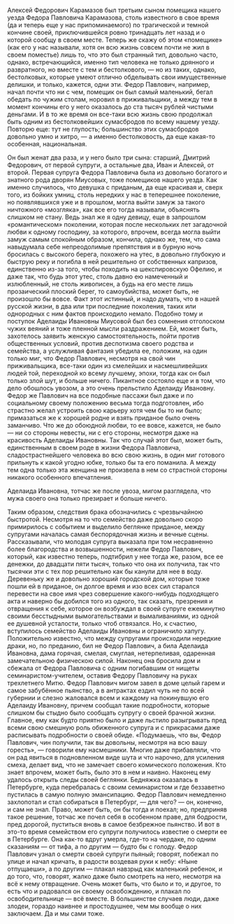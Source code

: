 Алексей Федорович Карамазов был третьим сыном помещика  нашего уезда
Федора Павловича Карамазова, столь известного в свое время (да и теперь
еще у нас припоминаемого) по трагической и темной кончине своей,
приключившейся ровно тринадцать лет назад и о которой сообщу
в своем месте. Теперь же скажу об этом «помещике» (как его у нас называли, хотя
он всю жизнь совсем почти не жил в своем поместье) лишь то, что это был
странный тип, довольно часто, однако, встречающийся, именно тип человека не
только дрянного и развратного, но вместе с тем и бестолкового, — но из таких,
однако, бестолковых, которые умеют отлично обделывать свои имущественные
делишки, и только, кажется, одни эти. Федор Павлович, например, начал почти что
ни с чем, помещик он был самый маленький, бегал обедать по чужим столам,
норовил в приживальщики, а между тем в момент кончины его у него оказалось до
ста тысяч рублей чистыми деньгами. И в то же время он все-таки всю жизнь свою
продолжал быть одним из бестолковейших сумасбродов по всему нашему уезду.
Повторю еще: тут не глупость; большинство этих сумасбродов довольно умно и
хитро, — а именно бестолковость, да еще какая-то особенная, национальная.

Он был женат два раза, и у него было три сына: старший, Дмитрий Федорович, от
первой супруги, а остальные два, Иван и Алексей, от второй. Первая супруга
Федора Павловича была из довольно богатого и знатного рода дворян Миусовых,
тоже помещиков нашего уезда. Как именно случилось, что девушка с приданым, да
еще красивая и, сверх того, из бойких умниц, столь нередких у нас в теперешнее
поколение, но появлявшихся уже и в прошлом, могла выйти замуж за такого
ничтожного «мозгляка», как все его тогда называли, объяснять слишком не стану.
Ведь знал же я одну девицу, еще в запрошлом «романтическом» поколении, которая
после нескольких лет загадочной любви к одному господину, за которого, впрочем,
всегда могла выйти замуж самым спокойным образом, кончила, однако же, тем, что
сама навыдумала себе непреодолимые препятствия и в бурную ночь бросилась с
высокого берега, похожего на утес, в довольно глубокую и быструю реку и погибла
в ней решительно от собственных капризов, единственно из-за того, чтобы
походить на шекспировскую Офелию, и даже так, что будь этот утес, столь давно
ею намеченный и излюбленный, не столь живописен, а будь на его месте лишь
прозаический плоский берег, то самоубийства, может быть, не произошло бы вовсе.
Факт этот истинный, и надо думать, что в нашей русской жизни, в два или три
последние поколения, таких или однородных с ним фактов происходило немало.
Подобно тому и поступок Аделаиды Ивановны Миусовой был без сомнения отголоском
чужих веяний и тоже пленной мысли раздражением. Ей, может быть, захотелось
заявить женскую самостоятельность, пойти против общественных условий, против
деспотизма своего родства и семейства, а услужливая фантазия убедила ее,
положим, на один только миг, что Федор Павлович, несмотря на свой чин
приживальщика, все-таки один из смелейших и насмешливейших людей той,
переходной ко всему лучшему, эпохи, тогда как он был только злой шут, и больше
ничего. Пикантное состояло еще и в том, что дело обошлось увозом, а это очень
прельстило Аделаиду Ивановну. Федор же Павлович на все подобные пассажи был
даже и по социальному своему положению весьма тогда подготовлен, ибо страстно
желал устроить свою карьеру хотя чем бы то ни было; примазаться же к хорошей
родне и взять приданое было очень заманчиво. Что же до обоюдной любви, то ее
вовсе, кажется, не было — ни со стороны невесты, ни с его стороны, несмотря
даже на красивость Аделаиды Ивановны. Так что случай этот был, может быть,
единственным в своем роде в жизни Федора Павловича, сладострастнейшего человека
во всю свою жизнь, в один миг готового прильнуть к какой угодно юбке, только бы
та его поманила. А между тем одна только эта женщина не произвела в нем со
страстной стороны никакого особенного впечатления.

Аделаида Ивановна, тотчас же после увоза, мигом разглядела, что мужа своего она
только презирает и больше ничего. 

Таким образом, следствия брака обозначились с
чрезвычайною быстротой. Несмотря на то что семейство даже довольно скоро
примирилось с событием и выделило беглянке приданое, между супругами началась
самая беспорядочная жизнь и вечные сцены. Рассказывали, что молодая супруга
выказала при том несравненно более благородства и возвышенности, нежели Федор
Павлович, который, как известно теперь, подтибрил у нее тогда же, разом, все ее
денежки, до двадцати пяти тысяч, только что она их получила, так что тысячки
эти с тех пор решительно как бы канули для нее в воду. Деревеньку же и довольно
хороший городской дом, которые тоже пошли ей в приданое, он долгое время и изо
всех сил старался перевести на свое имя чрез совершение какого-нибудь
подходящего акта и наверно бы добился того из одного, так сказать, презрения и
отвращения к себе, которое он возбуждал в своей супруге ежеминутно своими
бесстыдными вымогательствами и вымаливаниями, из одной ее душевной усталости,
только чтоб отвязался. Но, к счастию, вступилось семейство Аделаиды Ивановны и
ограничило хапугу. Положительно известно, что между супругами происходили
нередкие драки, но, по преданию, бил не Федор Павлович, а била Аделаида
Ивановна, дама горячая, смелая, смуглая, нетерпеливая, одаренная замечательною
физическою силой. Наконец она бросила дом и сбежала от Федора Павловича с одним
погибавшим от нищеты семинаристом-учителем, оставив Федору Павловичу на руках
трехлетнего Митю. Федор Павлович мигом завел в доме целый гарем и самое
забубённое пьянство, а в антрактах ездил чуть не по всей губернии и слезно
жаловался всем и каждому на покинувшую его Аделаиду Ивановну, причем сообщал
такие подробности, которые слишком бы стыдно было сообщать супругу о своей
брачной жизни. Главное, ему как будто приятно было и даже льстило разыгрывать
пред всеми свою смешную роль обиженного супруга и с прикрасами даже расписывать
подробности о своей обиде. «Подумаешь, что вы, Федор Павлович, чин получили,
так вы довольны, несмотря на всю вашу горесть», — говорили ему насмешники.
Многие даже прибавляли, что он рад явиться в подновленном виде шута и что
нарочно, для усиления смеха, делает вид, что не замечает своего комического
положения. Кто знает впрочем, может быть, было это в нем и наивно. Наконец ему
удалось открыть следы своей беглянки. Бедняжка оказалась в Петербурге, куда
перебралась с своим семинаристом и где беззаветно пустилась в самую полную
эмансипацию. Федор Павлович немедленно захлопотал и стал собираться в
Петербург, — для чего? — он, конечно, и сам не знал. Право, может быть, он бы
тогда и поехал; но, предприняв такое решение, тотчас же почел себя в особенном
праве, для бодрости, пред дорогой, пуститься вновь в самое безбрежное пьянство.
И вот в это-то время семейством его супруги получилось известие о смерти ее в
Петербурге. Она как-то вдруг умерла, где-то на чердаке, по одним сказаниям — от
тифа, а по другим — будто бы с голоду. Федор Павлович узнал о смерти своей
супруги пьяный; говорят, побежал по улице и начал кричать, в радости воздевая
руки к небу: «Ныне отпущаеши», а по другим — плакал навзрыд как маленький
ребенок, и до того, что, говорят, жалко даже было смотреть на него, несмотря на
всё к нему отвращение. Очень может быть, что было и то, и другое, то есть что и
радовался он своему освобождению, и плакал по освободительнице — всё вместе. В
большинстве случаев люди, даже злодеи, гораздо наивнее и простодушнее, чем мы
вообще о них заключаем. Да и мы сами тоже.
